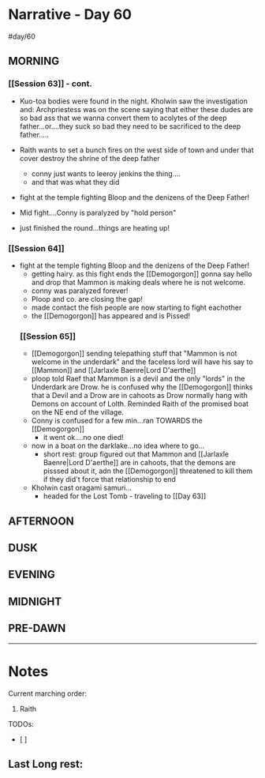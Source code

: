 # Narrative - Day 60
#day/60

## MORNING
### [[Session 63]] - cont.
- Kuo-toa bodies were found in the night. Kholwin saw the investigation and: Archpriestess was on the scene saying that either these dudes are so bad ass that we wanna convert them to acolytes of the deep father...or....they suck so bad they need to be sacrificed to the deep father.....
- Raith wants to set a bunch fires on the west side of town and under that cover destroy the shrine of the deep father
  - conny just wants to leeroy jenkins the thing....
  - and that was what they did
  
- fight at the temple fighting Bloop and the denizens of the Deep Father!
 - Mid fight....Conny is paralyzed by "hold person"
 - just finished the round...things are heating up!
 ### [[Session 64]]
- fight at the temple fighting Bloop and the denizens of the Deep Father!
  - getting hairy. as this fight ends the [[Demogorgon]] gonna say hello and drop that Mammon is making deals where he is not welcome.
  - conny was paralyzed forever!
  - Ploop and co. are closing the gap!
  - made contact the fish people are now starting to fight eachother
  - the [[Demogorgon]] has appeared and is Pissed!
  ### [[Session 65]]
  - [[Demogorgon]] sending telepathing stuff that "Mammon is not welcome in the underdark" and the faceless lord will have his say to [[Mammon]] and [[Jarlaxle Baenre|Lord D'aerthe]]
  - ploop told Raef that Mammon is a devil and the only "lords" in the Underdark are Drow. he is confused why the [[Demogorgon]] thinks that a Devil and a Drow are in cahoots as Drow normally hang with Demons on account of Lolth. Reminded Raith of the promised boat on the NE end of the village.
  - Conny is confused for a few min...ran TOWARDS the [[Demogorgon]]
    - it went ok....no one died!
  - now in a boat on the darklake...no idea where to go...
    - short rest: group figured out that Mammon and [[Jarlaxle Baenre|Lord D'aerthe]] are in cahoots, that the demons are pisssed about it, adn the [[Demogorgon]] threatened to kill them if they did't force that relationship to end
  - Kholwin cast oragami samuri...
    - headed for the Lost Tomb  - traveling to [[Day 63]]

## AFTERNOON

## DUSK

## EVENING

## MIDNIGHT

## PRE-DAWN

___
# Notes
Current marching order:
1. Raith

TODOs:
- [ ] 
  
Last Long rest:
- 